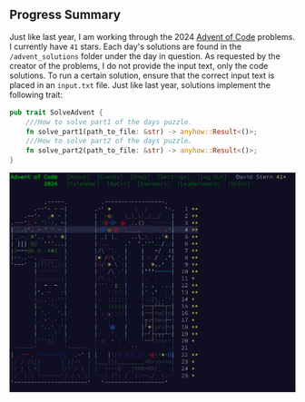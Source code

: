 ## Progress Summary
Just like last year, I am working through the 2024 [Advent of Code](https://adventofcode.com/2024) problems. I currently have `41` stars. Each day's solutions are found in the `/advent_solutions` folder under the day in question. As requested by the creator of the problems, I do not provide the input text, only the code solutions. To run a certain solution, ensure that the correct input text is placed in an `input.txt` file. Just like last year, solutions implement the following trait: 
```rust
pub trait SolveAdvent {
    ///How to solve part1 of the days puzzle.
    fn solve_part1(path_to_file: &str) -> anyhow::Result<()>;
    ///How to solve part2 of the days puzzle.
    fn solve_part2(path_to_file: &str) -> anyhow::Result<()>;
}
```

![Progress Screenshot](./progress_screenshot.png)